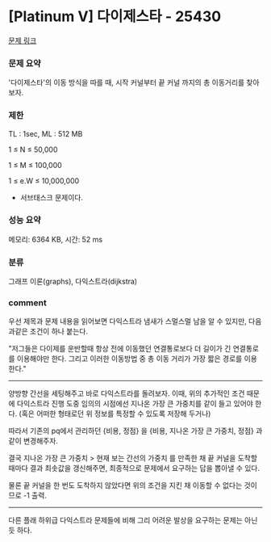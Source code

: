
# [Platinum V] 다이제스타 - 25430

[문제 링크](https://www.acmicpc.net/problem/25430)

### 문제 요약

<p> '다이제스타'의 이동 방식을 따를 때, 시작 커널부터 끝 커널 까지의 총 이동거리를 찾아보자. </p>

### 제한

TL : 1sec, ML : 512 MB

1 ≤ N ≤ 50,000

1 ≤ M ≤ 100,000

1 ≤ e.W ≤ 10,000,000

* 서브태스크 문제이다.

### 성능 요약

메모리: 6364 KB, 시간: 52 ms

### 분류

그래프 이론(graphs), 다익스트라(dijkstra)

### comment

우선 제목과 문제 내용을 읽어보면 다익스트라 냄새가 스멀스멀 남을 알 수 있지만, 다음과같은 조건이 하나 붙는다.

"저그들은 다이제를 운반할때 항상 전에 이동했던 연결통로보다 더 길이가 긴 연결통로를 이용해야만 한다. 그리고 이러한 이동방법 중 총 이동 거리가 가장 짧은 경로를 이용한다."
 
-----------------------------------------------------------------------------------------------------------------------------------------------------------------------

양방향 간선을 세팅해주고 바로 다익스트라를 돌려보자. 이때, 위의 추가적인 조건 때문에 다익스트라 진행 도중 임의의 시점에선 지나온 가장 큰 가중치를 같이 들고 있어야 한다. (혹은 어떠한 형태로던 위 정보를 특정할 수 있도록 저장해 두거나)

따라서 기존의 pq에서 관리하던 {비용, 정점} 을 {비용, 지나온 가장 큰 가중치, 정점} 과같이 변경해주자.

결국 지나온 가장 큰 가중치 > 현재 보는 간선의 가중치 를 만족한 채 끝 커널을 도착할 때마다 결과 최솟값을 갱신해주면, 최종적으로 문제에서 요구하는 답을 뽑아낼 수 있다.

물론 끝 커널을 한 번도 도착하지 않았다면 위의 조건을 지킨 채 이동할 수 없다는 것이므로 -1 출력.

-----------------------------------------------------------------------------------------------------------------------------------------------------------------------

다른 플래 하위급 다익스트라 문제들에 비해 그리 어려운 발상을 요구하는 문제는 아닌 듯 하다.
